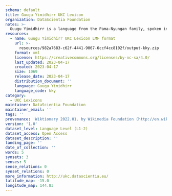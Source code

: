 ```yaml
---
schema: default
title: Guugu Yimidhirr UKC Lexicon
organization: DataScientia Foundation
notes: >-
  Guugu Yimidhirr is a language from the Pama-Nyungan family, spoken in Australia. The UKC Lexicon of Guugu Yimidhirr is represented as a lexico-semantic network. It consists of words, word senses, synsets, as well as sense-level and synset-level relationships.
resources:
  - name: Guugu Yimidhirr UKC Lexicon LMF format
    url: >-
      resources/982a7683-c62f-4441-9067-6ccf4cc8102f/output-kky.zip
    format: xml
    license: https://creativecommons.org/licenses/by-nc-sa/4.0/
    last_updated: 2023-04-17
    created: 2023-04-17
    size: 1069
    release_date: 2023-04-17
    distribution_document: ''
    language: Guugu Yimidhirr
    language_code: kky
category:
  - UKC Lexicons
maintainer: DataScientia Foundation
maintainer_email: ''
tags: ''
provenance: 'Wiktionary 2022.01. by Wikimedia Foundation (http://en.wiktionary.org); CogNet 2.1 by Khuyagbaatar Batsuren, National University of Mongolia (http://cognet.ukc.disi.unitn.it); Princeton WordNet 2.1 by Princeton University (https://wordnet.princeton.edu)'
version: '1.0'
dataset_level: Language Level (L1-2)
dataset_access: Open Access
dataset_description: ''
landing_page: ''
date_of_collection: ''
words: 5
synsets: 3
senses: 5
sense_relations: 0
synset_relations: 0
more_information: http://ukc.datascientia.eu/
latitude_map: -15.0
longitude_map: 144.83
---
```

